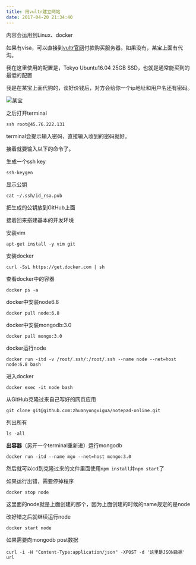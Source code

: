 ```yaml
---
title: 用vultr建立网站
date: 2017-04-20 21:34:40
---
```

内容会运用到Linux、docker

如果有visa，可以直接到[vultr官网](www.vultr.com)付款购买服务器。如果没有，某宝上面有代沟。

我在这里使用的配置是，Tokyo Ubuntu16.04 25GB SSD，也就是通常能买到的最低的配置

我是在某宝上面代购的，谈好价钱后，对方会给你一个ip地址和用户名还有密码。

![某宝](http://o7w6l6vti.bkt.clouddn.com/Screenshot_20_04_2017__8_59_PM.png)

之后打开terminal

~~~
ssh root@45.76.222.131
~~~

terminal会提示输入密码，直接输入收到的密码就好。

接着就要输入以下的命令了。

生成一个ssh key

~~~
ssh-keygen
~~~

显示公钥

~~~
cat ~/.ssh/id_rsa.pub
~~~

把生成的公钥放到GitHub上面

接着回来搭建基本的开发环境

安装vim

~~~
apt-get install -y vim git
~~~

安装docker

~~~
curl -SsL https://get.docker.com | sh
~~~

查看docker中的容器

~~~
docker ps -a
~~~

docker中安装node6.8

~~~
docker pull node:6.8
~~~

docker中安装mongodb:3.0

~~~
docker pull mongo:3.0
~~~

docker运行node

~~~
docker run -itd -v /root/.ssh/:/root/.ssh --name node --net=host node:6.8 bash
~~~

进入docker

~~~
docker exec -it node bash
~~~

从GitHub克隆过来自己写好的网页应用

~~~
git clone git@github.com:zhuanyongxigua/notepad-online.git
~~~

列出所有

~~~
ls -all
~~~

**出容器**（另开一个terminal重新进）运行mongodb

~~~
docker run -itd --name mgo --net=host mongo:3.0
~~~

然后就可以cd到克隆过来的文件里面使用`npm install`并`npm start`了

如果运行出错，需要停掉程序

~~~
docker stop node
~~~

这里面的node就是上面创建的那个，因为上面创建的时候的name规定的是node

改好错之后就继续运行node

~~~
docker start node
~~~

如果需要向mongodb post数据

~~~
curl -i -H "Content-Type:application/json" -XPOST -d '这里是JSON数据' url
~~~
